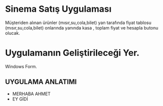 # Sinema Satış Uygulaması
Müşteriden alınan ürünler (mısır,su,cola,bilet) yan tarafında fiyat tablosu (mısır,su,cola,bilet)
onlarında yanında kasa , toplam fiyat ve hesapla butonu olucak.
# Uygulamanın Geliştirileceği Yer.
Windows Form.
## UYGULAMA ANLATIMI 
* MERHABA AHMET
* EY GİDİ
